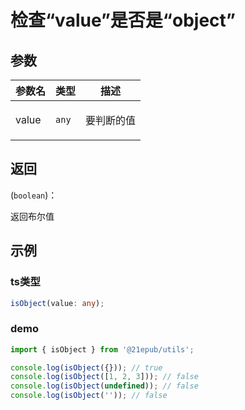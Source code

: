 # 检查“value”是否是“object”


## 参数
 

  | 参数名 | 类型 | 描述 |
| --- | --- | --- |
value | <code>any</code> | <p>要判断的值</p> |

## 返回 
(<code>boolean</code>)：<p>返回布尔值</p>
## 示例

 ### ts类型 
```typescript
isObject(value: any);
```
 ### demo 
```typescript
import { isObject } from '@21epub/utils';

console.log(isObject({})); // true
console.log(isObject([1, 2, 3])); // false
console.log(isObject(undefined)); // false
console.log(isObject('')); // false
```

